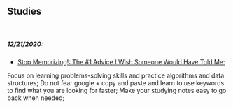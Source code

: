 ## Studies

<br>

##### 12/21/2020:

 - [Stop Memorizing!: The #1 Advice I Wish Someone Would Have Told Me:](https://dev.to/brendamichellle/stop-memorizing-the-1-advice-i-wish-someone-would-have-told-me-5cnj)

  Focus on learning problems-solving skills and practice algorithms and data structures;
  Do not fear google + copy and paste and learn to use keywords to find what you are looking for faster;
  Make your studying notes easy to go back when needed;
<br>
